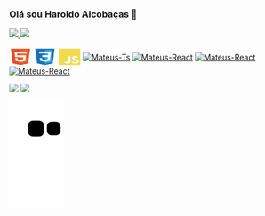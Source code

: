 ### Olá sou Haroldo Alcobaças 👋

<!--
**haroldoalcobacas/haroldoalcobacas** is a ✨ _special_ ✨ repository because its `README.md` (this file) appears on your GitHub profile.

Here are some ideas to get you started:

- 🔭 Atualemnte trabalho como analista de eficiência operacional (Qualidade e Processos)
- 🌱 Cursando Engenharia de SoftWare e me dedicando ao apredendizado de Data Science e Machine Learning
- 👯 I’m looking to collaborate on ...
- 🤔 I’m looking for help with ...
- 💬 Ask me about ...
- 📫 How to reach me: ...
- 😄 Pronouns: ...
- ⚡ Fun fact: ...
-->

<div align="Rigth">
  <a href="https://github.com//haroldoalcobacas">
  <img height="180em" src="https://github-readme-stats.vercel.app/api?username=haroldoalcobacas&show_icons=true&theme=dracula&include_all_commits=true&count_private=true"/>
  <img height="180em" src="https://github-readme-stats.vercel.app/api/top-langs/?username=haroldoalcobacas&layout=compact&langs_count=7&theme=dracula"/>
</div>

  <div style="display: inline_block"><br>
    <img align="center" alt="Mateus-HTML" height="30" width="40" src="https://raw.githubusercontent.com/devicons/devicon/master/icons/html5/html5-original.svg">
    <img align="center" alt="Mateus-CSS" height="30" width="40" src="https://raw.githubusercontent.com/devicons/devicon/master/icons/css3/css3-original.svg">
    <img align="center" alt="Mateus-Js" height="30" width="40" src="https://raw.githubusercontent.com/devicons/devicon/master/icons/javascript/javascript-plain.svg">
  
  <img align="center" alt="Mateus-Ts" height="50" width="70" img src="https://cdn.jsdelivr.net/gh/devicons/devicon/icons/mysql/mysql-original-wordmark.svg">
  <img align="center" alt="Mateus-React" height="30" width="40" img src="https://cdn.jsdelivr.net/gh/devicons/devicon/icons/python/python-original.svg">
  <img align="center" alt="Mateus-React" height="50" width="60" img src="https://cdn.jsdelivr.net/gh/devicons/devicon/icons/numpy/numpy-original-wordmark.svg">
  <img align="center" alt="Mateus-React" height="50" width="60" img src="https://cdn.jsdelivr.net/gh/devicons/devicon/icons/django/django-plain-wordmark.svg">

  
</div>

  
  <div> 
 
  <a href = "mailto:haroldo.alcobacas@gmail.com"><img src="https://img.shields.io/badge/-Gmail-%23333?style=for-the-badge&logo=gmail&logoColor=white" target="_blank"></a>
  <a href="https://www.linkedin.com/in/haroldoalcobacas/" target="_blank"><img src="https://img.shields.io/badge/-LinkedIn-%230077B5?style=for-the-badge&logo=linkedin&logoColor=white" target="_blank"></a> 
 
  ![Snake animation](https://github.com/haroldoalcobacas/haroldoalcobacas/blob/output/github-contribution-grid-snake.svg)
 
</div>


